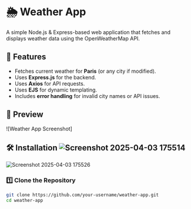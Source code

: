 # 🌦️ Weather App  

A simple Node.js & Express-based web application that fetches and displays weather data using the OpenWeatherMap API.  

## 🚀 Features  
- Fetches current weather for **Paris** (or any city if modified).  
- Uses **Express.js** for the backend.  
- Uses **Axios** for API requests.  
- Uses **EJS** for dynamic templating.  
- Includes **error handling** for invalid city names or API issues.  

## 📸 Preview  
![Weather App Screenshot]

## 🛠️ Installation  ![Screenshot 2025-04-03 175514](https://github.com/user-attachments/assets/d42d9080-45f2-4e96-8eb3-21f551abade6)


![Screenshot 2025-04-03 175526](https://github.com/user-attachments/assets/77f79d20-2531-4a26-8b22-54592bc0102d)

### 1️⃣ Clone the Repository  
```bash
git clone https://github.com/your-username/weather-app.git
cd weather-app
